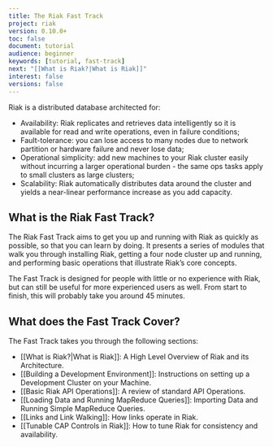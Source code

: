 ```yaml
---
title: The Riak Fast Track
project: riak
version: 0.10.0+
toc: false
document: tutorial
audience: beginner
keywords: [tutorial, fast-track]
next: "[[What is Riak?|What is Riak]]"
interest: false
versions: false
---
```


Riak is a distributed database architected for:

* Availability: Riak replicates and retrieves data intelligently so it is available for read and write operations, even in failure conditions;  
* Fault-tolerance: you can lose access to many nodes due to network partition or hardware failure and never lose data; 
* Operational simplicity: add new machines to your Riak cluster easily without incurring a larger operational burden - the same ops tasks apply to small clusters as large clusters; 
* Scalability: Riak automatically distributes data around the cluster and yields a near-linear performance increase as you add capacity.

## What is the Riak Fast Track?

The Riak Fast Track aims to get you up and running with Riak as quickly as possible, so that you can learn by doing.  It presents a series of modules that walk you through installing Riak, getting a four node cluster up and running, and performing basic operations that illustrate Riak’s core concepts. 

The Fast Track is designed for people with little or no experience with Riak, but can still be useful for more experienced users as well. From start to finish, this will probably take you around 45 minutes. 

## What does the Fast Track Cover?

The Fast Track takes you through the following sections:  

* [[What is Riak?|What is Riak]]: A High Level Overview of Riak and its Architecture.
* [[Building a Development Environment]]: Instructions on setting up a Development Cluster on your Machine.
* [[Basic Riak API Operations]]:  A review of standard API Operations.
* [[Loading Data and Running MapReduce Queries]]: Importing Data and Running Simple MapReduce Queries.
* [[Links and Link Walking]]:  How links operate in Riak.
* [[Tunable CAP Controls in Riak]]:  How to tune Riak for consistency and availability.
